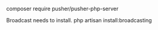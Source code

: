 composer require pusher/pusher-php-server

Broadcast needs to install.
php artisan install:broadcasting
